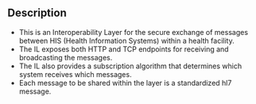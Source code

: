 ## Description
- This is an Interoperability Layer for the secure exchange of messages between HIS (Health Information Systems) within a health facility.
- The IL exposes both HTTP and TCP endpoints for receiving and broadcasting the messages.
- The IL also provides a subscription algorithm that determines which system receives which messages.
- Each message to be shared within the layer is a standardized hl7 message.

